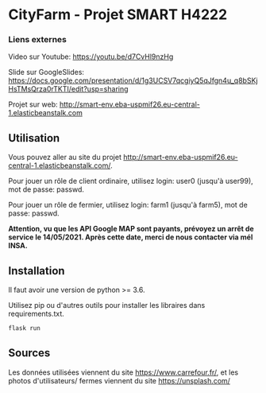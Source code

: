 # CityFarm - Projet SMART H4222

### Liens externes

Video sur Youtube: https://youtu.be/d7CvHl9nzHg

Slide sur GoogleSlides: https://docs.google.com/presentation/d/1g3UCSV7qcgiyQ5qJfgn4u_q8bSKjHsTMsQrza0rTKTI/edit?usp=sharing

Projet sur web: http://smart-env.eba-uspmif26.eu-central-1.elasticbeanstalk.com



## Utilisation

Vous pouvez aller au site du projet http://smart-env.eba-uspmif26.eu-central-1.elasticbeanstalk.com/.

Pour jouer un rôle de client ordinaire, utilisez login: user0 (jusqu'à user99), mot de passe: passwd.

Pour jouer un rôle de fermier, utilisez login: farm1 (jusqu'à farm5), mot de passe: passwd.

**Attention, vu que les API Google MAP sont payants, prévoyez un arrêt de service le 14/05/2021. Après cette date, merci de nous contacter via mél INSA.**



## Installation

Il faut avoir une version de python >= 3.6.

Utilisez pip ou d'autres outils pour installer les libraires dans requirements.txt. 

```python
flask run
```



## Sources

Les données utilisées viennent du site https://www.carrefour.fr/, et les photos d'utilisateurs/ fermes viennent du site https://unsplash.com/

